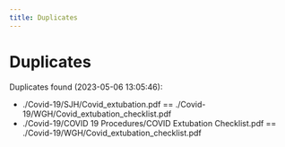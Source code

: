 ```yaml
---
title: Duplicates
---
```


# Duplicates

Duplicates found (2023-05-06 13:05:46):

- ./Covid-19/SJH/Covid_extubation.pdf == ./Covid-19/WGH/Covid_extubation_checklist.pdf
- ./Covid-19/COVID 19 Procedures/COVID Extubation Checklist.pdf == ./Covid-19/WGH/Covid_extubation_checklist.pdf